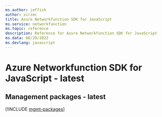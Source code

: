 ```yaml
---
ms.author: jeffish
author: xirzec
title: Azure Networkfunction SDK for JavaScript
ms.service: networkfunction
ms.topic: reference
description: Reference for Azure Networkfunction SDK for JavaScript
ms.data: 08/29/2022
ms.devlang: javascript
---
```

# Azure Networkfunction SDK for JavaScript - latest

## Management packages - latest
[!INCLUDE [mgmt-packages](networkfunction-mgmt-index.md)]